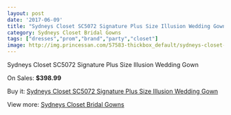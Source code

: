 ```yaml
---
layout: post
date: '2017-06-09'
title: "Sydneys Closet SC5072 Signature Plus Size Illusion Wedding Gown"
category: Sydneys Closet Bridal Gowns
tags: ["dresses","prom","brand","party","closet"]
image: http://img.princessan.com/57583-thickbox_default/sydneys-closet-sc5072-signature-plus-size-illusion-wedding-gown.jpg
---
```

Sydneys Closet SC5072 Signature Plus Size Illusion Wedding Gown

On Sales: **$398.99**
<a href="https://www.princessan.com/en/sydneys-closet-bridal-gowns/25460-sydneys-closet-sc5072-signature-plus-size-illusion-wedding-gown.html"><amp-img layout="responsive" width="600" height="600" src="//img.princessan.com/57583-thickbox_default/sydneys-closet-sc5072-signature-plus-size-illusion-wedding-gown.jpg" alt="Sydneys Closet SC5072 Signature Plus Size Illusion Wedding Gown 0" /></a>
<a href="https://www.princessan.com/en/sydneys-closet-bridal-gowns/25460-sydneys-closet-sc5072-signature-plus-size-illusion-wedding-gown.html"><amp-img layout="responsive" width="600" height="600" src="//img.princessan.com/57586-thickbox_default/sydneys-closet-sc5072-signature-plus-size-illusion-wedding-gown.jpg" alt="Sydneys Closet SC5072 Signature Plus Size Illusion Wedding Gown 1" /></a>
<a href="https://www.princessan.com/en/sydneys-closet-bridal-gowns/25460-sydneys-closet-sc5072-signature-plus-size-illusion-wedding-gown.html"><amp-img layout="responsive" width="600" height="600" src="//img.princessan.com/57585-thickbox_default/sydneys-closet-sc5072-signature-plus-size-illusion-wedding-gown.jpg" alt="Sydneys Closet SC5072 Signature Plus Size Illusion Wedding Gown 2" /></a>
<a href="https://www.princessan.com/en/sydneys-closet-bridal-gowns/25460-sydneys-closet-sc5072-signature-plus-size-illusion-wedding-gown.html"><amp-img layout="responsive" width="600" height="600" src="//img.princessan.com/57584-thickbox_default/sydneys-closet-sc5072-signature-plus-size-illusion-wedding-gown.jpg" alt="Sydneys Closet SC5072 Signature Plus Size Illusion Wedding Gown 3" /></a>

Buy it: [Sydneys Closet SC5072 Signature Plus Size Illusion Wedding Gown](https://www.princessan.com/en/sydneys-closet-bridal-gowns/25460-sydneys-closet-sc5072-signature-plus-size-illusion-wedding-gown.html "Sydneys Closet SC5072 Signature Plus Size Illusion Wedding Gown")

View more: [Sydneys Closet Bridal Gowns](https://www.princessan.com/en/215-sydneys-closet-bridal-gowns "Sydneys Closet Bridal Gowns")